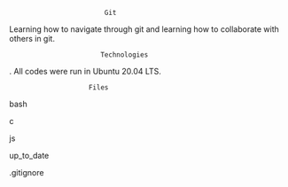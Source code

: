                             Git
Learning how to navigate through git and learning how to collaborate with others in git.


                           Technologies
. All codes were run in Ubuntu 20.04 LTS.

                       
                        Files
bash

c

js

up_to_date


.gitignore
